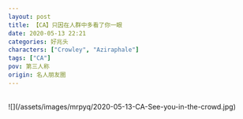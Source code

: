 ```yaml
---
layout: post
title: 【CA】只因在人群中多看了你一眼
date: 2020-05-13 22:21
categories: 好兆头
characters: ["Crowley", "Aziraphale"]
tags: ["CA"]
pov: 第三人称
origin: 名人朋友圈
---
```


<br>
![](/assets/images/mrpyq/2020-05-13-CA-See-you-in-the-crowd.jpg)
